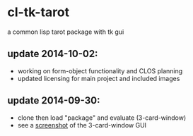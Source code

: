 cl-tk-tarot
========

a common lisp tarot package with tk gui

update 2014-10-02:
--------
- working on form-object functionality and CLOS planning
- updated licensing for main project and included images

update 2014-09-30: 
--------
- clone then load "package" and evaluate (3-card-window)
- see a [screenshot](https://github.com/nydel/cl-tarot/blob/master/screenshot_01.png) of the 3-card-window GUI